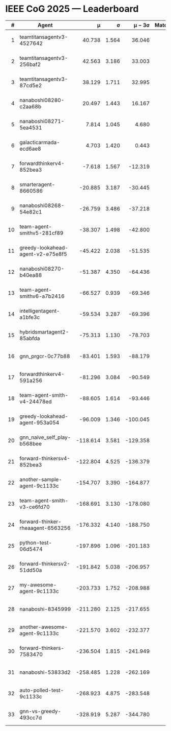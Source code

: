 # IEEE CoG 2025 — Leaderboard

| # | Agent | μ | σ | μ − 3σ | Matches | Updated |
|---:|---|---:|---:|---:|---:|---|
| 1 | teamtitansagentv3-4527642 | 40.738 | 1.564 | 36.046 | 700 | 2025-09-01 02:12 |
| 2 | teamtitansagentv3-256baf2 | 42.563 | 3.186 | 33.003 | 760 | 2025-09-01 02:12 |
| 3 | teamtitansagentv3-87cd5e2 | 38.129 | 1.711 | 32.995 | 740 | 2025-09-01 02:12 |
| 4 | nanaboshi08280-c2aa68b | 20.497 | 1.443 | 16.167 | 780 | 2025-09-01 02:12 |
| 5 | nanaboshi08271-5ea4531 | 7.814 | 1.045 | 4.680 | 740 | 2025-09-01 02:12 |
| 6 | galacticarmada-ecd6ae8 | 4.703 | 1.420 | 0.443 | 820 | 2025-09-01 02:12 |
| 7 | forwardthinkerv4-852bea3 | -7.618 | 1.567 | -12.319 | 751 | 2025-09-01 02:12 |
| 8 | smarteragent-8660586 | -20.885 | 3.187 | -30.445 | 565 | 2025-09-01 02:12 |
| 9 | nanaboshi08268-54e82c1 | -26.759 | 3.486 | -37.218 | 980 | 2025-09-01 02:12 |
| 10 | team-agent-smithv5-281cf89 | -38.307 | 1.498 | -42.800 | 820 | 2025-09-01 02:12 |
| 11 | greedy-lookahead-agent-v2-e75e8f5 | -45.422 | 2.038 | -51.535 | 930 | 2025-09-01 02:12 |
| 12 | nanaboshi08270-b40ea88 | -51.387 | 4.350 | -64.436 | 840 | 2025-09-01 02:12 |
| 13 | team-agent-smithv6-a7b2416 | -66.527 | 0.939 | -69.346 | 920 | 2025-09-01 02:12 |
| 14 | intelligentagent-a1bfe3c | -59.534 | 3.287 | -69.396 | 671 | 2025-09-01 02:12 |
| 15 | hybridsmartagent2-85abfda | -75.313 | 1.130 | -78.703 | 647 | 2025-09-01 02:12 |
| 16 | gnn_prgcr-0c77b88 | -83.401 | 1.593 | -88.179 | 700 | 2025-09-01 02:12 |
| 17 | forwardthinkerv4-591a256 | -81.296 | 3.084 | -90.549 | 620 | 2025-09-01 02:12 |
| 18 | team-agent-smith-v4-24478ed | -88.605 | 1.614 | -93.446 | 680 | 2025-09-01 02:12 |
| 19 | greedy-lookahead-agent-953a054 | -96.009 | 1.346 | -100.045 | 790 | 2025-09-01 02:12 |
| 20 | gnn_naive_self_play-b568bee | -118.614 | 3.581 | -129.358 | 340 | 2025-09-01 02:12 |
| 21 | forward-thinkersv4-852bea3 | -122.804 | 4.525 | -136.379 | 460 | 2025-09-01 02:12 |
| 22 | another-sample-agent-9c1133c | -154.707 | 3.390 | -164.877 | 740 | 2025-09-01 02:12 |
| 23 | team-agent-smith-v3-ce6fd70 | -168.691 | 3.130 | -178.080 | 620 | 2025-09-01 02:12 |
| 24 | forward-thinker-rheaagent-6563256 | -176.332 | 4.140 | -188.750 | 840 | 2025-09-01 02:12 |
| 25 | python-test-06d5474 | -197.896 | 1.096 | -201.183 | 580 | 2025-09-01 02:12 |
| 26 | forward-thinkersv2-51dd50a | -191.842 | 5.038 | -206.957 | 500 | 2025-09-01 02:12 |
| 27 | my-awesome-agent-9c1133c | -203.733 | 1.752 | -208.988 | 840 | 2025-09-01 02:12 |
| 28 | nanaboshi-8345999 | -211.280 | 2.125 | -217.655 | 620 | 2025-09-01 02:12 |
| 29 | another-awesome-agent-9c1133c | -221.570 | 3.602 | -232.377 | 900 | 2025-09-01 02:12 |
| 30 | forward-thinkers-7583470 | -236.504 | 1.815 | -241.949 | 680 | 2025-09-01 02:12 |
| 31 | nanaboshi-53833d2 | -258.485 | 1.228 | -262.169 | 780 | 2025-09-01 02:12 |
| 32 | auto-polled-test-9c1133c | -268.923 | 4.875 | -283.548 | 920 | 2025-09-01 02:12 |
| 33 | gnn-vs-greedy-493cc7d | -328.919 | 5.287 | -344.780 | 700 | 2025-09-01 02:12 |
